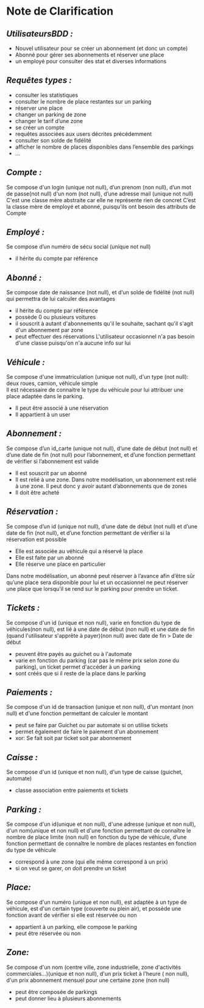 # Note de Clarification

## _UtilisateursBDD :_ 
-	Nouvel utilisateur pour se créer un abonnement (et donc un compte)
-	Abonné pour gérer ses abonnements et réserver une place
-	un employé pour consulter des stat et diverses informations 

## _Requêtes types :_
-	consulter les statistiques
-	consulter le nombre de place restantes sur un parking
-	réserver une place
-	changer un parking de zone
-	changer le tarif d’une zone
-	se créer un compte
-	requêtes associées aux users décrites précédemment 
-	consulter son solde de fidélité
-	afficher le nombre de places disponibles dans l’ensemble des parkings
-	…


## _Compte :_

Se compose d'un login (unique not null), d’un prenom (non null), d’un mot de passe(not null)  d'un nom (not null), d’une adresse mail (unique not null) 
C'est une classe mère abstraite car elle ne représente rien de concret 
C’est la classe mère de employé et abonné, puisqu'ils ont besoin des attributs de Compte

## _Employé :_ 
Se compose d’un numéro de sécu social (unique not null)
- il hérite du compte par référence 


## _Abonné :_
Se compose date de naissance (not null), et d’un solde de fidélité (not null) qui permettra de lui calculer des avantages
- il hérite du compte par référence
- possède 0 ou plusieurs voitures
- il souscrit à autant d'abonnements qu'il le souhaite, sachant qu'il s'agit d'un abonnement par zone 
- peut effectuer des réservations
L'utilisateur occasionnel n'a pas besoin d'une classe puisqu'on n'a aucune info sur lui


## _Véhicule :_
Se compose d'une immatriculation (unique not null), d'un type (not null): deux roues, camion, véhicule simple     
Il est nécessaire de connaitre le type du véhicule pour lui attribuer une place adaptée dans le parking.
-	Il peut être associé à une réservation
-	Il appartient à un user
  
## _Abonnement :_
Se compose d’un id_carte (unique not null), d’une date de début (not null) et d’une date de fin (not null) pour l’abonnement, et d’une fonction permettant de vérifier si l’abonnement est valide 
-	Il est souscrit par un abonné
-	Il est relié à une zone. Dans notre modélisation, un abonnement est relié à une zone. Il peut donc y avoir autant d’abonnements que de zones
- Il doit être acheté

## _Réservation :_
Se compose d’un id (unique not null), d’une date de début (not null) et d’une date de fin (not null), et d’une fonction permettant de vérifier si la réservation est possible 
-	Elle est associée au véhicule qui a réservé la place
-	Elle est faite par un abonné
-	Elle réserve une place en particulier

Dans notre modélisation, un abonné peut réserver à l’avance afin d’être sûr qu’une place sera disponible pour lui et un occasionnel ne peut réserver une place que lorsqu’il se rend sur le parking pour prendre un ticket. 


## _Tickets :_   
Se compose d'un id (unique et non null), varie en fonction du type de véhicules(non null), est lié à une date de début (non null) et une date de fin (quand l'utilisateur s'apprête à payer)(non null) avec date de fin > Date de début
- peuvent être payés au guichet ou à l'automate
- varie en fonction du parking (car pas le même prix selon zone du parking), un ticket permet d'accéder à un parking
- sont créés que si il reste de la place dans le parking

## _Paiements :_
Se compose d'un id de transaction (unique et non null), d'un montant (non null) et d'une fonction permettant de calculer le montant
- peut se faire par Guichet ou par automate si on utilise tickets
- permet également de faire le paiement d'un abonnement
- xor: Se fait soit par ticket soit par abonnement

## _Caisse :_
Se compose d'un id (unique et non null), d'un type de caisse (guichet, automate)
- classe association entre paiements et tickets


## _Parking :_ 
Se compose d'un id(unique et non null), d'une adresse (unique et non null), d'un nom(unique et non null) et d'une fonction permettant de connaître le nombre de place limite (non null) en fonction du type de véhicule, d’une fonction permettant de connaître le nombre de places restantes en fonction du type de véhicule

- correspond à une zone (qui elle même correspond à un prix)
- si on veut se garer, on doit prendre un ticket 

## _Place:_
Se compose d'un numéro (unique et non null), est adaptée à un type de véhicule, est d'un certain type (couverte ou plein air), et possède une fonction avant de vérifier si elle est réservée ou non
- appartient à un parking, elle compose le parking 
- peut être réservée ou non

## _Zone:_
Se compose d'un nom (centre ville,  zone industrielle, zone d'activités commerciales...)(unique et non null), d'un prix ticket à l'heure ( non null), d'un prix abonnement mensuel pour une certaine zone (non null)
- peut être composée de parkings
- peut donner lieu à plusieurs abonnements   

